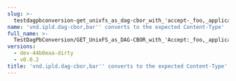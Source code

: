 ```yaml
---
slug: >-
  testdagpbconversion-get_unixfs_as_dag-cbor_with_'accept-_foo,_application-vnd-ipld-dag-cbor,bar'_converts_to_the_expected_content-type
name: 'vnd.ipld.dag-cbor,bar'' converts to the expected Content-Type'
full_name: >-
  TestDagPbConversion/GET_UnixFS_as_DAG-CBOR_with_'Accept:_foo,_application/vnd.ipld.dag-cbor,bar'_converts_to_the_expected_Content-Type
versions:
  - dev-44b0eaa-dirty
  - v0.0.2
title: 'vnd.ipld.dag-cbor,bar'' converts to the expected Content-Type'
---
```


